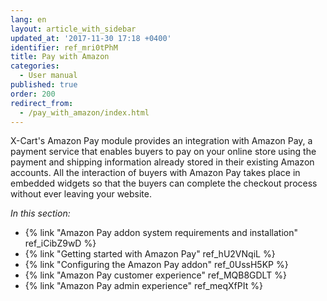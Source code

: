 ```yaml
---
lang: en
layout: article_with_sidebar
updated_at: '2017-11-30 17:18 +0400'
identifier: ref_mri0tPhM
title: Pay with Amazon
categories:
  - User manual
published: true
order: 200
redirect_from:
  - /pay_with_amazon/index.html
---
```



X-Cart's Amazon Pay module provides an integration with Amazon Pay, a payment service that enables buyers to pay on your online store using the payment and shipping information already stored in their existing Amazon accounts. All the interaction of buyers with Amazon Pay takes place in embedded widgets so that the buyers can complete the checkout process without ever leaving your website.

_In this section:_

*   {% link "Amazon Pay addon system requirements and installation" ref_iCibZ9wD %}
*   {% link "Getting started with Amazon Pay" ref_hU2VNqiL %}
*   {% link "Configuring the Amazon Pay addon" ref_0UssH5KP %}
*   {% link "Amazon Pay customer experience" ref_MQB8GDLT %}
*   {% link "Amazon Pay admin experience" ref_meqXfPIt %}

